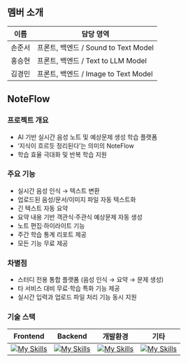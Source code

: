 ## 멤버 소개
| 이름   | 담당 영역                       |
|--------|--------------------------------|
| 손준서 | 프론트, 백엔드 / Sound to Text Model |
| 홍승현 | 프론트, 백엔드 / Text to LLM Model       |
| 김경민 | 프론트, 백엔드 / Image to Text Model      |


## NoteFlow

### 프로젝트 개요
- AI 기반 실시간 음성 노트 및 예상문제 생성 학습 플랫폼  
- ‘지식이 흐르듯 정리된다’는 의미의 NoteFlow  
- 학습 효율 극대화 및 반복 학습 지원  

### 주요 기능
- 실시간 음성 인식 → 텍스트 변환  
- 업로드된 음성/문서/이미지 파일 자동 텍스트화  
- 긴 텍스트 자동 요약  
- 요약 내용 기반 객관식·주관식 예상문제 자동 생성  
- 노트 편집·하이라이트 기능  
- 주간 학습 통계 리포트 제공  
- 모든 기능 무료 제공  

### 차별점
- 스터디 전용 통합 플랫폼 (음성 인식 → 요약 → 문제 생성)  
- 타 서비스 대비 무료·학습 특화 기능 제공  
- 실시간 입력과 업로드 파일 처리 기능 동시 지원

### 기술 스택
| Frontend                                                                                                 | Backend                                                         | 개발환경                                                     | 기타                                                                                           |
|----------------------------------------------------------------------------------------------------------|-----------------------------------------------------------------|------------------------------------------------------------|------------------------------------------------------------------------------------------------|
| [![My Skills](https://skillicons.dev/icons?i=react,vite,tailwind,typescript&perline=4)](https://skillicons.dev) | [![My Skills](https://skillicons.dev/icons?i=fastapi,mysql&perline=2)](https://skillicons.dev) | [![My Skills](https://skillicons.dev/icons?i=vscode&perline=1)](https://skillicons.dev) | [![My Skills](https://skillicons.dev/icons?i=github,notion,figma,electron,opencv&perline=5)](https://skillicons.dev) |
